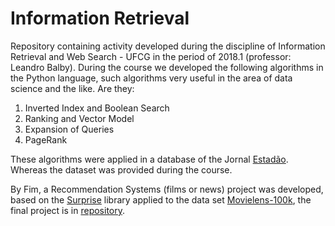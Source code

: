 # Information Retrieval
Repository containing activity developed during the discipline of Information Retrieval and Web Search - UFCG in the period of 2018.1 (professor: Leandro Balby).
During the course we developed the following algorithms in the Python language, such algorithms very useful in the area of data science and the like.
Are they:
1. Inverted Index and Boolean Search
2. Ranking and Vector Model
3. Expansion of Queries
4. PageRank

These algorithms were applied in a database of the Jornal [Estadão](https://www.estadao.com.br/). Whereas the dataset was provided during the course.

By Fim, a Recommendation Systems (films or news) project was developed, based on the [Surprise](http://surpriselib.com/) library applied to the data set [Movielens-100k](https://grouplens.org/datasets/movielens/100k/), the final project is in [repository](https://github.com/viniaraujoo/Recommender-system).

